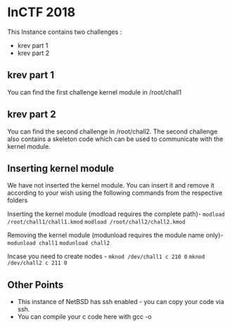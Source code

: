# InCTF 2018

This Instance contains two challenges :
- krev part 1
- krev part 2

## krev part 1
You can find the first challenge kernel module in /root/chall1
 
## krev part 2
You can find the second challenge in /root/chall2. The second challenge also contains a skeleton code which can be used to communicate with the kernel module.

## Inserting kernel module
We have not inserted the kernel module. You can insert it and remove it according to your wish using the following commands from the respective folders

Inserting the kernel module (modload requires the complete path)-
`modload /root/chall1/chall1.kmod`
`modload /root/chall2/chall2.kmod`

Removing the kernel module (modunload requires the module name only)-
`modunload chall1`
`modunload chall2`

Incase you need to create nodes -
`mknod /dev/chall1 c 210 0`
`mknod /dev/chall2 c 211 0`

## Other Points

- This instance of NetBSD has ssh enabled - you can copy your code via ssh.
- You can compile your c code here with gcc <filname> -o <outputfilename>

